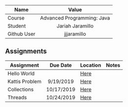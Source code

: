 

| Name       | Value                      | 
| ---------- |:-------------:             |
| Course     | Advanced Programming: Java |
| Student    | Jariah Jaramillo           |  
| Github User| jjjaramillo                |




## Assignments

| Assignment       | Due Date                   | Location | Notes 
| ----------       |:-------------:             | -------  |-------
| Hello World      |                            |   [Here](https://github.com/JariahJ/java-jjjaramillo/blob/master/HelloWorld/src/main/java/com/mycompany/helloworld/App.java)       |
|    Kattis Problem| 9/19/2019                  |  [Here](https://github.com/JariahJ/java-jjjaramillo/tree/master/ReverseRot/ReverseRot/src)        |
|     Collections             |               10/17/2019             |    [Here](https://github.com/JariahJ/java-jjjaramillo/tree/master/collection/src)      |       
|     Threads                 | 10/24/2019 | [Here](https://github.com/JariahJ/java-jjjaramillo/tree/master/Threads/src)|                  |                             |            |Database | 10/31/2019 | [Here](https://github.com/JariahJ/java-jjjaramillo/blob/master/sqlite/src/main/java/com/mycompany/sqlite/App.java)
